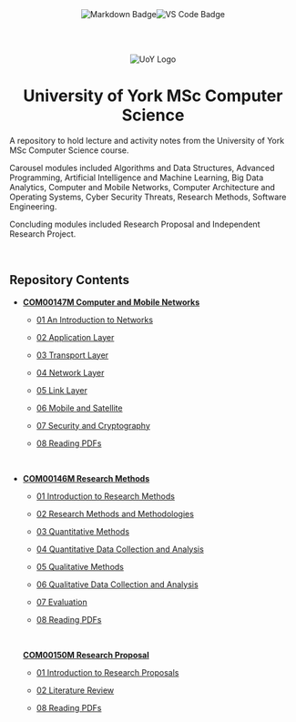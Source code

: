 <div align="center">
<img src="https://img.shields.io/badge/Markdown-E65000?style=for-the-badge&logo=markdown&logoColor=white" alt="Markdown Badge" /><img src="https://img.shields.io/badge/VS_Code-0097E7?style=for-the-badge&logo=visual%20studio%20code&logoColor=white" alt="VS Code Badge" />

<br><br>

<img src="https://media.licdn.com/dms/image/C4E0BAQHN-tZE9f_fkg/company-logo_200_200/0/1519856050172?e=1690416000&v=beta&t=cdqdwl95sEb7JcpFVjgHUc6cH6-OI3ZA8doIiDLlIGY" alt="UoY Logo" />

<br>

<h1 align="center">University of York MSc Computer Science</h1>

</div>

A repository to hold lecture and activity notes from the University of York MSc Computer Science course. 

Carousel modules included Algorithms and Data Structures, Advanced Programming, Artificial Intelligence and Machine Learning, Big Data Analytics, Computer and Mobile Networks, Computer Architecture and Operating Systems, Cyber Security Threats, Research Methods, Software Engineering.

Concluding modules included Research Proposal and Independent Research Project.

<br>

## **Repository Contents**

- [**COM00147M Computer and Mobile Networks**](https://github.com/neoreuvenla/msc-comp-sci/tree/main/computer%20and%20mobile%20networks)

    * [01 An Introduction to Networks](https://github.com/neoreuvenla/msc-comp-sci/blob/main/computer%20and%20mobile%20networks/01%20An%20Introduction%20to%20Networks.md)
    
    * [02 Application Layer](https://github.com/neoreuvenla/msc-comp-sci/blob/main/computer%20and%20mobile%20networks/02%20Application%20Layer.md)
    
    * [03 Transport Layer](https://github.com/neoreuvenla/msc-comp-sci/blob/main/computer%20and%20mobile%20networks/03%20Transport%20Layer.md)
    
    * [04 Network Layer](https://github.com/neoreuvenla/msc-comp-sci/blob/main/computer%20and%20mobile%20networks/04%20Network%20Layer.md)
    
    * [05 Link Layer](https://github.com/neoreuvenla/msc-comp-sci/blob/main/computer%20and%20mobile%20networks/05%20Link%20Layer.md)
    
    * [06 Mobile and Satellite](https://github.com/neoreuvenla/msc-comp-sci/blob/main/computer%20and%20mobile%20networks/06%20Mobile%20and%20Satellite.md)
    
    * [07 Security and Cryptography](https://github.com/neoreuvenla/msc-comp-sci/blob/main/computer%20and%20mobile%20networks/07%20Security%20and%20Cryptography.md)
    
    * [08 Reading PDFs](https://github.com/neoreuvenla/msc-comp-sci/tree/main/computer%20and%20mobile%20networks/reading)

<br>

- [**COM00146M Research Methods**](https://github.com/neoreuvenla/msc-comp-sci/tree/main/research%20methods)

    * [01 Introduction to Research Methods](https://github.com/neoreuvenla/msc-comp-sci/blob/main/research%20methods/01%20Introduction%20to%20Research%20Methods.md)
    
    * [02 Research Methods and Methodologies](https://github.com/neoreuvenla/msc-comp-sci/blob/main/research%20methods/02%20Research%20Methods%20and%20Methodologies.md)
    
    * [03 Quantitative Methods](https://github.com/neoreuvenla/msc-comp-sci/blob/main/research%20methods/03%20Quantitative%20Research%20Methods.md)
    
    * [04 Quantitative Data Collection and Analysis](https://github.com/neoreuvenla/msc-comp-sci/blob/main/research%20methods/04%20Quantitative%20Methods%2C%20Collection%20and%20Analysis.md)
    
    * [05 Qualitative Methods](https://github.com/neoreuvenla/msc-comp-sci/blob/main/research%20methods/05%20Qualitative%20Research%20Methods.md)
    
    * [06 Qualitative Data Collection and Analysis](https://github.com/neoreuvenla/msc-comp-sci/blob/main/research%20methods/06%20Qualitative%20Data%20Collection%20and%20Analysis.md)
    
    * [07 Evaluation](https://github.com/neoreuvenla/msc-comp-sci/blob/main/research%20methods/07%20Evaluation.md)
    
    * [08 Reading PDFs](https://github.com/neoreuvenla/msc-comp-sci/tree/main/research%20methods/reading)

    <br>

     [**COM00150M Research Proposal**](https://github.com/neoreuvenla/msc-comp-sci/tree/main/research%20proposal)

    * [01 Introduction to Research Proposals](https://github.com/neoreuvenla/msc-comp-sci/blob/main/research%20proposal/01%20Introduction%20to%20Research%20Proposals.md)
    
    * [02 Literature Review](https://github.com/neoreuvenla/msc-comp-sci/blob/main/research%20proposal/02%20Literature%20Review.md)

    * [08 Reading PDFs](https://github.com/neoreuvenla/msc-comp-sci/blob/main/research%20proposal/reading)